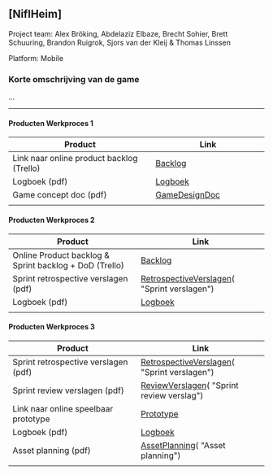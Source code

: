 ## [NiflHeim]
Project team: Alex Bröking, Abdelaziz Elbaze, Brecht Sohier, Brett Schuuring, Brandon Ruigrok, Sjors van der Kleij & Thomas Linssen

Platform:
Mobile

### Korte omschrijving van de game
...

---
#### Producten Werkproces 1
| Product  | Link |
| ------ |  ------ |
| Link naar online product backlog (Trello) | [Backlog](https://trello.com/b/dv6jHz2U/mythes "Backlog")
| Logboek (pdf)                             | [Logboek](https://github.com/No-hit-beastslaye/agp_inlever_template/blob/master/producten/LOGBOEK%20GEZAMELIJK.pdf "Logboek")
| Game concept doc (pdf)                    | [GameDesignDoc](https://github.com/No-hit-beastslaye/agp_inlever_template/blob/master/producten/persoonlijk/brecht/GAME%20CONCEPT%20DOCUMENT.pdf "Game design document")
|<img width=500/>|<img width=300/>|
   
#### Producten Werkproces 2
| Product  | Link |
| ------ |  ------ |
| Online Product backlog & Sprint backlog + DoD (Trello)    | [Backlog](https://trello.com/b/dv6jHz2U/mythes "Trello")
| Sprint retrospective verslagen (pdf)                      | [RetrospectiveVerslagen]( "Sprint verslagen")
| Logboek (pdf)                                             | [Logboek](https://github.com/No-hit-beastslaye/agp_inlever_template/blob/master/producten/LOGBOEK%20GEZAMELIJK.pdf "Logboek")
|<img width=500/>|<img width=300/>|
   
#### Producten Werkproces 3
| Product  | Link |
| ------ |  ------ |
| Sprint retrospective verslagen (pdf)  | [RetrospectiveVerslagen]( "Sprint verslagen")
| Sprint review verslagen (pdf)         | [ReviewVerslagen]( "Sprint review verslag")
| Link naar online speelbaar prototype  | [Prototype](http://24916.hosts.ma-cloud.nl/bewijzenmap/periode1.1/Game/NiflHeim/index.html "Niflheim, het spel")
| Logboek (pdf)                         | [Logboek](https://github.com/No-hit-beastslaye/agp_inlever_template/blob/master/producten/LOGBOEK%20GEZAMELIJK.pdf "Logboek")
| Asset planning (pdf)                  | [AssetPlanning]( "Asset planning")
|<img width=500/>|<img width=300/>|

   [Backlog]: <https://trello.com/b/dv6jHz2U/mythes>
   [Logboek]: <https://github.com/No-hit-beastslaye/agp_inlever_template/blob/master/producten/LOGBOEK%20GEZAMELIJK.pdf>
   [GameDesignDoc]: <https://github.com/No-hit-beastslaye/agp_inlever_template/blob/master/producten/persoonlijk/brecht/GAME%20CONCEPT%20DOCUMENT.pdf>
   [RetrospectiveVerslagen]: <https://github.com/BerendWeij/agp_inlever_template/blob/master/producten/RetrospectiveVerslagen.pdf>
   [ReviewVerslagen]: <https://github.com/BerendWeij/agp_inlever_template/blob/master/producten/ReviewVerslagen.pdf>
   [Prototype]: <http://24916.hosts.ma-cloud.nl/bewijzenmap/periode1.1/Game/NiflHeim/index.html>
   [AssetPlanning]: <https://github.com/BerendWeij/agp_inlever_template/blob/master/producten/AssetPlanning.pdf>
   

